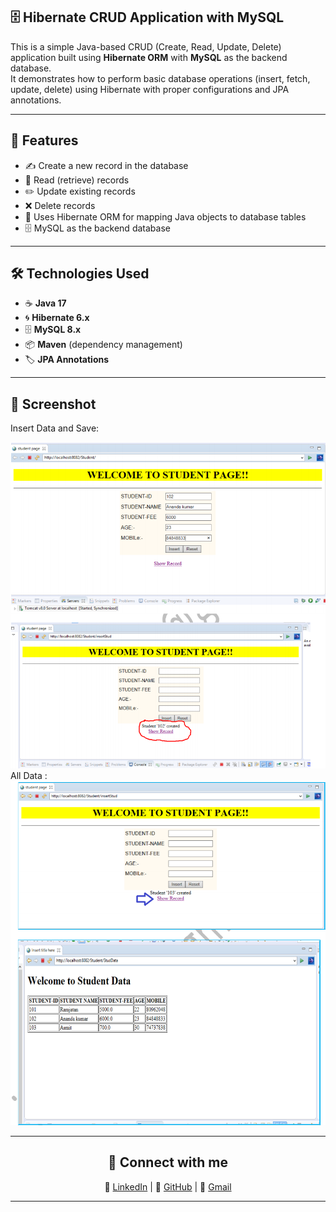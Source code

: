 ## 🗄️ Hibernate CRUD Application with MySQL

This is a simple Java-based CRUD (Create, Read, Update, Delete) application built using **Hibernate ORM** with **MySQL** as the backend database.  
It demonstrates how to perform basic database operations (insert, fetch, update, delete) using Hibernate with proper configurations and JPA annotations.

---    

## 📌 Features 
- ✍️ Create a new record in the database  
- 📖 Read (retrieve) records  
- ✏️ Update existing records  
- ❌ Delete records  
- 🔗 Uses Hibernate ORM for mapping Java objects to database tables  
- 🗄️ MySQL as the backend database  

---

## 🛠️ Technologies Used
- ☕ **Java 17**  
- 🌀 **Hibernate 6.x**  
- 🗄️ **MySQL 8.x**  
- 📦 **Maven** (dependency management)  
- 🏷️ **JPA Annotations**  

---

## 📸 Screenshot
Insert Data and Save:

![Hibernate CRUD Output](src/main/webapp/images/student.png)
All Data :
![Hibernate CRUD Output](src/main/webapp/images/studentall.png)

---

<div align="center" >
    
## 🔗 Connect with me

 💼 [LinkedIn](https://www.linkedin.com/in/dinkarprasadjava)  |  🐙 [GitHub](https://github.com/DK12345678D) | 📧 [Gmail](mailto:dinkarprasad682@gmail.com) 
 
 ---
</div>
